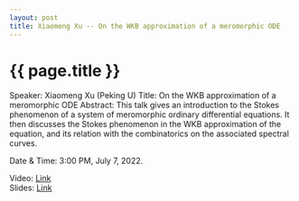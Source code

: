 ```yaml
---
layout: post
title: Xiaomeng Xu -- On the WKB approximation of a meromorphic ODE
---
```


{{ page.title }}
================

Speaker: Xiaomeng Xu (Peking U)
Title: On the WKB approximation of a meromorphic ODE
Abstract: This talk gives an introduction to the Stokes phenomenon of a system of meromorphic ordinary differential equations. It then discusses the Stokes phenomenon in the WKB approximation of the equation, and its relation with the combinatorics on the associated spectral curves. 

Date & Time: 3:00 PM, July 7, 2022.

Video: [Link](https://www.bilibili.com/video/BV1z3411c78a?share_source=copy_web)  
Slides: [Link](http://jointhepth.github.io/files/2022-7-6-Xiaomeng-Xu.pdf)
